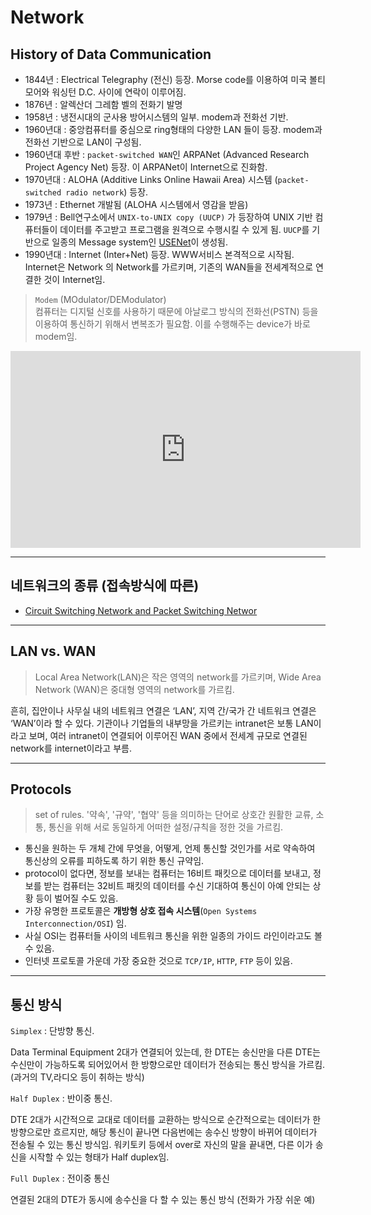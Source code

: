 # Network

## History of Data Communication

* 1844년 : Electrical Telegraphy (전신) 등장. Morse code를 이용하여 미국 볼티모어와 워싱턴 D.C. 사이에 연락이 이루어짐.
* 1876년 : 알렉산더 그레함 벨의 전화기 발명
* 1958년 : 냉전시대의 군사용 방어시스템의 일부. modem과 전화선 기반.
* 1960년대 : 중앙컴퓨터를 중심으로 ring형태의 다양한 LAN 들이 등장. modem과 전화선 기반으로 LAN이 구성됨.
* 1960년대 후반 : `packet-switched WAN`인 ARPANet (Advanced Research Project Agency Net) 등장. 이 ARPANet이 Internet으로 진화함.
* 1970년대 : ALOHA (Additive Links Online Hawaii Area) 시스템 (`packet-switched radio network`) 등장.
* 1973년 : Ethernet 개발됨 (ALOHA 시스템에서 영감을 받음)
* 1979년 : Bell연구소에서 `UNIX-to-UNIX copy (UUCP)` 가 등장하여 UNIX 기반 컴퓨터들이 데이터를 주고받고 프로그램을 원격으로 수행시킬 수 있게 됨. `UUCP`를 기반으로 일종의 Message system인 [USENet](http://commres.net/wiki/usenet)이 생성됨.
* 1990년대 : Internet (Inter+Net) 등장. WWW서비스 본격적으로 시작됨. Internet은 Network 의 Network를 가르키며, 기존의 WAN들을 전세계적으로 연결한 것이 Internet임.

> `Modem` (MOdulator/DEModulator)  
> 컴퓨터는 디지털 신호를 사용하기 때문에 아날로그 방식의 전화선(PSTN) 등을 이용하여 통신하기 위해서 변복조가 필요함. 이를 수행해주는 device가 바로 modem임.

<iframe width="560" height="315" src="https://www.youtube.com/embed/mi3RZh5Q8Xc?start=54" title="YouTube video player" frameborder="0" allow="accelerometer; autoplay; clipboard-write; encrypted-media; gyroscope; picture-in-picture; web-share" allowfullscreen></iframe>

---

## 네트워크의 종류 (접속방식에 따른)

* [Circuit Switching Network and Packet Switching Networ](https://dsaint31.tistory.com/entry/CE-Circuit-Switching-and-Packet-Switching)

---

## LAN vs. WAN

> Local Area Network(LAN)은 작은 영역의 network를 가르키며, Wide Area Network (WAN)은 중대형 영역의 network를 가르킴. 

흔히, 집안이나 사무실 내의 네트워크 연결은 ‘LAN’, 지역 간/국가 간 네트워크 연결은 ‘WAN’이라 할 수 있다. 기관이나 기업들의 내부망을 가르키는 intranet은 보통 LAN이라고 보며, 여러 intranet이 연결되어 이루어진 WAN 중에서 전세계 규모로 연결된 network를 internet이라고 부름.

---

## Protocols

> set of rules. '약속', '규약', '협약' 등을 의미하는 단어로 상호간 원활한 교류, 소통, 통신을 위해  서로 동일하게 어떠한 설정/규칙을 정한 것을 가르킴.

* 통신을 원하는 두 개체 간에 무엇을, 어떻게, 언제 통신할 것인가를 서로 약속하여 통신상의 오류를 피하도록 하기 위한  통신 규약임. 
* protocol이 없다면, 정보를 보내는 컴퓨터는 16비트 패킷으로 데이터를 보내고, 정보를 받는 컴퓨터는 32비트 패킷의 데이터를 수신 기대하여 통신이 아예 안되는 상황 등이 벌어질 수도 있음. 
* 가장 유명한 프로토콜은 **개방형 상호 접속 시스템**(`Open Systems Interconnection/OSI`) 임.
* 사실 OSI는 컴퓨터들 사이의 네트워크 통신을 위한 일종의 가이드 라인이라고도 볼 수 있음. 
* 인터넷 프로토콜 가운데 가장 중요한 것으로 `TCP/IP`, `HTTP`, `FTP` 등이 있음.

---

## 통신 방식

`Simplex` : 단방향 통신.
 
 Data Terminal Equipment 2대가 연결되어 있는데, 한 DTE는 송신만을 다른 DTE는 수신만이 가능하도록 되어있어서 한 방향으로만 데이터가 전송되는 통신 방식을 가르킴. (과거의 TV,라디오 등이 취하는 방식)

 `Half Duplex` : 반이중 통신.

 DTE 2대가 시간적으로 교대로 데이터를 교환하는 방식으로 순간적으로는 데이터가 한 방향으로만 흐르지만, 해당 통신이 끝나면 다음번에는 송수신 방향이 바뀌어 데이터가 전송될 수 있는 통신 방식임. 워키토키 등에서 over로 자신의 말을 끝내면, 다른 이가 송신을 시작할 수 있는 형태가 Half duplex임.

 `Full Duplex` : 전이중 통신

연결된 2대의 DTE가 동시에 송수신을 다 할 수 있는 통신 방식 (전화가 가장 쉬운 예) 